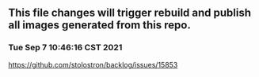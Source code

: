 ## This file changes will trigger rebuild and publish all images generated from this repo.

### Tue Sep 7 10:46:16 CST 2021

https://github.com/stolostron/backlog/issues/15853